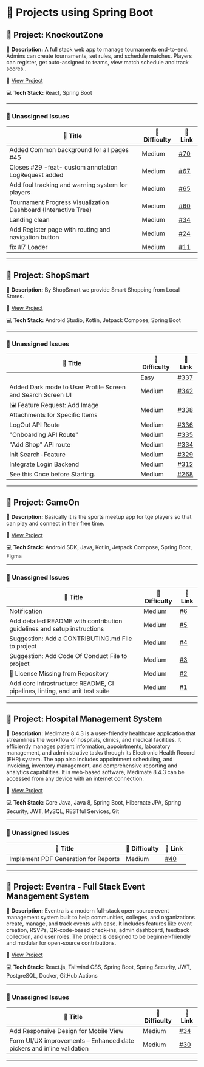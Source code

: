 # 🚀 Projects using Spring Boot

## 📌 Project: KnockoutZone

📝 **Description:** A full stack web app to manage tournaments end-to-end. Admins can create tournaments, set rules, and schedule matches. Players can register, get auto-assigned to teams, view match schedule and track scores..

🔗 [View Project](https://github.com/Ayush0316/KnockoutZone)

💻 **Tech Stack:** React, Spring Boot

---

### 🐛 Unassigned Issues

| 🔖 Title | 🎯 Difficulty | 🔗 Link |
|----------|----------------|---------|
| Added Common background for all pages #45 | Medium | [#70](https://github.com/Ayush0316/KnockoutZone/pull/70) |
| Closes #29 -feat- custom annotation LogRequest added | Medium | [#67](https://github.com/Ayush0316/KnockoutZone/pull/67) |
| Add foul tracking and warning system for players | Medium | [#65](https://github.com/Ayush0316/KnockoutZone/issues/65) |
| Tournament Progress Visualization Dashboard (Interactive Tree) | Medium | [#60](https://github.com/Ayush0316/KnockoutZone/issues/60) |
| Landing clean | Medium | [#34](https://github.com/Ayush0316/KnockoutZone/pull/34) |
| Add Register page with routing and navigation button | Medium | [#24](https://github.com/Ayush0316/KnockoutZone/pull/24) |
| fix #7 Loader | Medium | [#11](https://github.com/Ayush0316/KnockoutZone/pull/11) |

---

## 📌 Project: ShopSmart

📝 **Description:** By ShopSmart we provide Smart Shopping from Local Stores.

🔗 [View Project](https://github.com/yuvrajsinghgmx/ShopSmart)

💻 **Tech Stack:** Android Studio, Kotlin, Jetpack Compose, Spring Boot

---

### 🐛 Unassigned Issues

| 🔖 Title | 🎯 Difficulty | 🔗 Link |
|----------|----------------|---------|
|  | Easy | [#337](https://github.com/yuvrajsinghgmx/ShopSmart/issues/337) |
| Added Dark mode to User Profile Screen and Search Screen UI | Medium | [#342](https://github.com/yuvrajsinghgmx/ShopSmart/pull/342) |
| 🖼️ Feature Request: Add Image Attachments for Specific Items | Medium | [#338](https://github.com/yuvrajsinghgmx/ShopSmart/issues/338) |
| LogOut API Route | Medium | [#336](https://github.com/yuvrajsinghgmx/ShopSmart/issues/336) |
| "Onboarding API Route" | Medium | [#335](https://github.com/yuvrajsinghgmx/ShopSmart/issues/335) |
| "Add Shop" API route | Medium | [#334](https://github.com/yuvrajsinghgmx/ShopSmart/issues/334) |
| Init Search-Feature | Medium | [#329](https://github.com/yuvrajsinghgmx/ShopSmart/issues/329) |
| Integrate Login Backend | Medium | [#312](https://github.com/yuvrajsinghgmx/ShopSmart/issues/312) |
| See this Once before Starting. | Medium | [#268](https://github.com/yuvrajsinghgmx/ShopSmart/issues/268) |

---

## 📌 Project: GameOn

📝 **Description:** Basically it is the sports meetup app for tge players so that can play and connect in their free time.

🔗 [View Project](https://github.com/AnshulPanwarr/g1new)

💻 **Tech Stack:** Android SDK, Java, Kotlin, Jetpack Compose, Spring Boot, Figma

---

### 🐛 Unassigned Issues

| 🔖 Title | 🎯 Difficulty | 🔗 Link |
|----------|----------------|---------|
| Notification | Medium | [#6](https://github.com/AnshulPanwarr/g1new/issues/6) |
| Add detailed README with contribution guidelines and setup instructions | Medium | [#5](https://github.com/AnshulPanwarr/g1new/pull/5) |
| Suggestion: Add a CONTRIBUTING.md File to project | Medium | [#4](https://github.com/AnshulPanwarr/g1new/issues/4) |
| Suggestion: Add Code Of Conduct File to project | Medium | [#3](https://github.com/AnshulPanwarr/g1new/issues/3) |
| 🚫 License Missing from Repository | Medium | [#2](https://github.com/AnshulPanwarr/g1new/issues/2) |
| Add core infrastructure: README, CI pipelines, linting, and unit test suite | Medium | [#1](https://github.com/AnshulPanwarr/g1new/issues/1) |

---

## 📌 Project: Hospital Management System

📝 **Description:** Medimate 8.4.3 is a user-friendly healthcare application that streamlines the workflow of hospitals, clinics, and medical facilities. It efficiently manages patient information, appointments, laboratory management, and administrative tasks through its Electronic Health Record (EHR) system. The app also includes appointment scheduling, and invoicing, inventory management, and comprehensive reporting and analytics capabilities. It is web-based software, Medimate 8.4.3 can be accessed from any device with an internet connection.

🔗 [View Project](https://github.com/aashut0xhkr/HMS_PRJCT.git)

💻 **Tech Stack:** Core Java, Java 8, Spring Boot, Hibernate JPA, Spring Security, JWT, MySQL, RESTful Services, Git

---

### 🐛 Unassigned Issues

| 🔖 Title | 🎯 Difficulty | 🔗 Link |
|----------|----------------|---------|
| Implement PDF Generation for Reports | Medium | [#40](https://github.com/aashut0xhkr/HMS_PRJCT/issues/40) |

---

## 📌 Project: Eventra - Full Stack Event Management System

📝 **Description:** Eventra is a modern full-stack open-source event management system built to help communities, colleges, and organizations create, manage, and track events with ease. It includes features like event creation, RSVPs, QR-code-based check-ins, admin dashboard, feedback collection, and user roles. The project is designed to be beginner-friendly and modular for open-source contributions.

🔗 [View Project](https://github.com/SandeepVashishtha/Eventra)

💻 **Tech Stack:** React.js, Tailwind CSS, Spring Boot, Spring Security, JWT, PostgreSQL, Docker, GitHub Actions

---

### 🐛 Unassigned Issues

| 🔖 Title | 🎯 Difficulty | 🔗 Link |
|----------|----------------|---------|
| Add Responsive Design for Mobile View | Medium | [#34](https://github.com/SandeepVashishtha/Eventra/issues/34) |
| Form UI/UX improvements – Enhanced date pickers and inline validation | Medium | [#30](https://github.com/SandeepVashishtha/Eventra/issues/30) |

---

